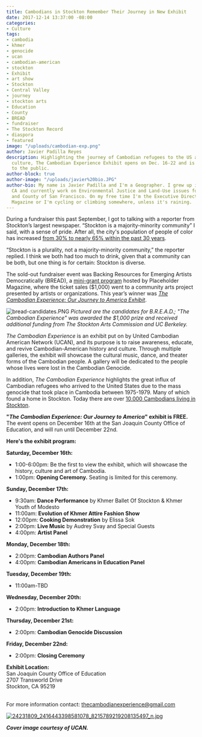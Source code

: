 ```yaml
---
title: Cambodians in Stockton Remember Their Journey in New Exhibit
date: 2017-12-14 13:37:00 -08:00
categories:
- Culture
tags:
- cambodia
- khmer
- genocide
- ucan
- cambodian-american
- stockton
- Exhibit
- art show
- Stockton
- Central Valley
- journey
- stockton arts
- Education
- County
- BREAD
- fundraiser
- The Stockton Record
- diaspora
- featured
image: "/uploads/cambodian-exp.png"
author: Javier Padilla Reyes
description: Highlighting the journey of Cambodian refugees to the US as well as their
  culture, The Cambodian Experience Exhibit opens on Dec. 16-22 and is FREE and open
  to the public.
author-block: true
author-image: "/uploads/javier%20bio.JPG"
author-bio: My name is Javier Padilla and I'm a Geographer. I grew up in Stockton,
  CA and currently work on Environmental Justice and Land-Use issues for the City
  and County of San Francisco. On my free time I'm the Executive Director of Placeholder
  Magazine or I'm cycling or climbing somewhere, unless it's raining.
---
```


During a fundraiser this past September, I got to talking with a reporter from Stockton’s largest newspaper. “Stockton is a majority-minority community” I said, with a sense of pride. After all, the city's population of people of color has increased [from 30% to nearly 65% within the past 30 years](http://nationalequityatlas.org/data-summaries/Stockton,_CA_Metro_Area/). <br>

“Stockton is a plurality, not a majority-minority community,” the reporter replied. I think we both had too much to drink, given that a community can be both, but one thing is for certain: Stockton is diverse.

The sold-out fundraiser event was Backing Resources for Emerging Artists Democratically (BREAD), a [mini-grant program](http://www.placeholdermag.com/bread) hosted by Placeholder Magazine, where the ticket sales ($1,000) went to a community arts project presented by artists or organizations. This year’s winner was [*The Cambodian Experience: Our Journey to America Exhibit*](https://www.facebook.com/events/1427384197300264/). 

![bread-candidates.PNG](/uploads/bread-candidates.PNG)
*Pictured are the candidates for B.R.E.A.D.; "The Cambodian Experience" was awarded the $1,000 prize and received additional funding from The Stockton Arts Commission and UC Berkeley.*

*The Cambodian Experience* is an exhibit put on by United Cambodian American Network (UCAN), and its purpose is to raise awareness, educate, and revive Cambodian-American history and culture. Through multiple galleries, the exhibit will showcase the cultural music, dance, and theater forms of the Cambodian people. A gallery will be dedicated to the people whose lives were lost in the Cambodian Genocide. 

In addition, *The Cambodian Experience* highlights the great influx of Cambodian refugees who arrived to the United States due to the mass genocide that took place in Cambodia between 1975-1979. Many of which found a home in Stockton. Today there are over [10,000 Cambodians living in Stockton](http://khmersalem.blogspot.com/2013/06/what-us-city-has-most-khmer.html). 

**"*The Cambodian Experience: Our Journey to America*" exhibit is FREE.** The event opens on December 16th at the San Joaquin County Office of Education, and will run until December 22nd.

**Here's the exhibit program:**

**Saturday, December 16th:**
* 1:00-6:00pm: Be the first to view the exhibit, which will showcase the history, culture and art of Cambodia.
* 1:00pm: **Opening Ceremony.** Seating is limited for this ceremony.

**Sunday, December 17th:**
* 9:30am: **Dance Performance** by Khmer Ballet Of Stockton & Khmer Youth of Modesto
* 11:00am: **Evolution of Khmer Attire Fashion Show**
* 12:00pm: **Cooking Demonstration** by Elissa Sok
* 2:00pm: **Live Music** by Audrey Svay and Special Guests
* 4:00pm: **Artist Panel** 

**Monday, December 18th:**
* 2:00pm: **Cambodian Authors Panel**
* 4:00pm: **Cambodian Americans in Education Panel** 

**Tuesday, December 19th:** 
* 11:00am-TBD

**Wednesday, December 20th:**
* 2:00pm: **Introduction to Khmer Language**

**Thursday, December 21st:**
* 2:00pm: **Cambodian Genocide Discussion** 

**Friday, December 22nd:**
* 2:00pm: **Closing Ceremony**

**Exhibit Location:**<br> 
San Joaquin County Office of Education<br>
2707 Transworld Drive<br>
Stockton, CA 95219<br><br>

For more information contact: thecambodianexperience@gmail.com

[![24231809_2416443398581078_8215789219208135497_n.jpg](/uploads/24231809_2416443398581078_8215789219208135497_n.jpg)](https://www.facebook.com/TheCambodianExperience/)

***Cover image courtesy of UCAN.***
